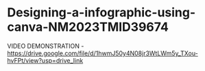 # Designing-a-infographic-using-canva-NM2023TMID39674

VIDEO DEMONSTRATION - https://drive.google.com/file/d/1hwmJ50y4N08jr3WtLWm5y_TXou-hvFPt/view?usp=drive_link
